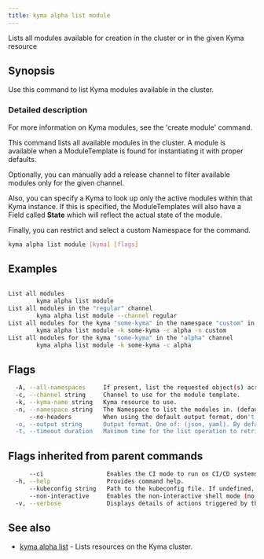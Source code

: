 ```yaml
---
title: kyma alpha list module
---
```


Lists all modules available for creation in the cluster or in the given Kyma resource

## Synopsis

Use this command to list Kyma modules available in the cluster.

### Detailed description

For more information on Kyma modules, see the 'create module' command.

This command lists all available modules in the cluster. 
A module is available when a ModuleTemplate is found for instantiating it with proper defaults.

Optionally, you can manually add a release channel to filter available modules only for the given channel.

Also, you can specify a Kyma to look up only the active modules within that Kyma instance. If this is specified,
the ModuleTemplates will also have a Field called **State** which will reflect the actual state of the module.

Finally, you can restrict and select a custom Namespace for the command.


```bash
kyma alpha list module [kyma] [flags]
```

## Examples

```bash

List all modules
		kyma alpha list module
List all modules in the "regular" channel
		kyma alpha list module --channel regular
List all modules for the kyma "some-kyma" in the namespace "custom" in the "alpha" channel
		kyma alpha list module -k some-kyma -c alpha -n custom
List all modules for the kyma "some-kyma" in the "alpha" channel
		kyma alpha list module -k some-kyma -c alpha

```

## Flags

```bash
  -A, --all-namespaces     If present, list the requested object(s) across all namespaces. Namespace in current context is ignored even if specified with --namespace
  -c, --channel string     Channel to use for the module template.
  -k, --kyma-name string   Kyma resource to use.
  -n, --namespace string   The Namespace to list the modules in. (default "kyma-system")
      --no-headers         When using the default output format, don't print headers. (default print headers)
  -o, --output string      Output format. One of: (json, yaml). By default uses an in-built template file. It is currently impossible to add your own template file. (default "go-template-file")
  -t, --timeout duration   Maximum time for the list operation to retrieve ModuleTemplates. (default 1m0s)
```

## Flags inherited from parent commands

```bash
      --ci                  Enables the CI mode to run on CI/CD systems. It avoids any user interaction (such as no dialog prompts) and ensures that logs are formatted properly in log files (such as no spinners for CLI steps).
  -h, --help                Provides command help.
      --kubeconfig string   Path to the kubeconfig file. If undefined, Kyma CLI uses the KUBECONFIG environment variable, or falls back "/$HOME/.kube/config".
      --non-interactive     Enables the non-interactive shell mode (no colorized output, no spinner).
  -v, --verbose             Displays details of actions triggered by the command.
```

## See also

* [kyma alpha list](kyma_alpha_list.md)	 - Lists resources on the Kyma cluster.

